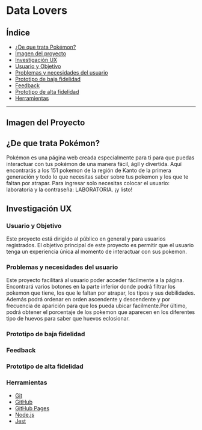 # Data Lovers

## Índice

- [¿De que trata Pokémon?](#de-que-trata)
- [Imagen del proyecto](#imagen-del-proyecto)
- [Investigación UX](#Investigación-Ux)
- [Usuario y Objetivo](#usuario-y-objetivo)
- [Problemas y necesidades del usuario](#problemas-y-necesidades-del-usuario)
- [Prototipo de baja fidelidad](#prototipo-de-baja-fidelidad)
- [Feedback](#feedback)
- [Prototipo de alta fidelidad](#prototipo-de-alta-fidelidad)
- [Herramientas](#herramientas)

***

## Imagen del Proyecto


## ¿De que trata Pokémon?

Pokémon es una página web creada especialmente para ti para que puedas interactuar con tus pokémon de una manera fácil, ágil y divertida. Aquí encontrarás a los 151 pokemon de la región de Kanto de la primera generación y todo lo que necesitas saber sobre tus pokemon y los que te faltan por atrapar. Para ingresar solo necesitas colocar el usuario: laboratoria y la contraseña: LABORATORIA. ¡y listo!

## Investigación UX

### Usuario y Objetivo

Este proyecto está dirigido al público en general y para usuarios registrados. El objetivo principal de este proyecto es permitir que el usuario tenga un experiencia única al momento de interactuar con sus pokemon.  

### Problemas y necesidades del usuario

Este proyecto facilitará al usuario poder acceder fácilmente a la página.
Encontrará varios botones en la parte inferior donde podrá filtrar los pokemon que tiene, los que le faltan por atrapar, los tipos y sus debilidades. Además podrá ordenar en orden ascendente y descendente y por frecuencia de aparición para que los pueda ubicar facilmente.Por último, podrá obtener el porcentaje de los pokemon que aparecen en los diferentes tipo de huevos para saber que huevos eclosionar.

### Prototipo de baja fidelidad

### Feedback

### Prototipo de alta fidelidad



### Herramientas

- [Git](https://git-scm.com/)
- [GitHub](https://github.com/)
- [GitHub Pages](https://pages.github.com/)
- [Node.js](https://nodejs.org/)
- [Jest](https://jestjs.io/)

